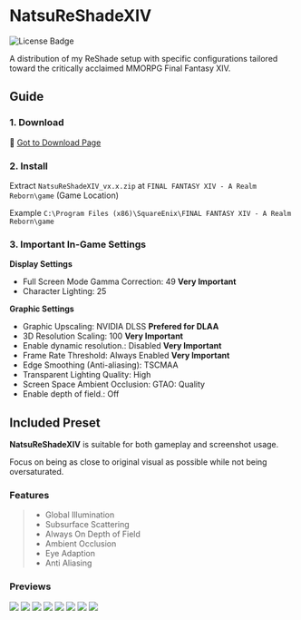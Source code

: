# NatsuReShadeXIV

![License Badge](https://img.shields.io/badge/license-BSD-green)

A distribution of my ReShade setup with specific configurations tailored toward the critically acclaimed MMORPG Final Fantasy XIV.

## Guide

### 1. Download

📁 [Got to Download Page](https://github.com/NatsumeLS/NatsuReShadeXIV/releases/latest)

### 2. Install

Extract `NatsuReShadeXIV_vx.x.zip` at `FINAL FANTASY XIV - A Realm Reborn\game` (Game Location)

Example `C:\Program Files (x86)\SquareEnix\FINAL FANTASY XIV - A Realm Reborn\game`

### 3. Important In-Game Settings

**Display Settings**
- Full Screen Mode Gamma Correction: 49 **Very Important**
- Character Lighting: 25

**Graphic Settings**
- Graphic Upscaling: NVIDIA DLSS **Prefered for DLAA**
- 3D Resolution Scaling: 100 **Very Important**
- Enable dynamic resolution.: Disabled **Very Important**
- Frame Rate Threshold: Always Enabled **Very Important**
- Edge Smoothing (Anti-aliasing): TSCMAA
- Transparent Lighting Quality: High
- Screen Space Ambient Occlusion: GTAO: Quality
- Enable depth of field.: Off

## Included Preset

**NatsuReShadeXIV** is suitable for both gameplay and screenshot usage.

Focus on being as close to original visual as possible while not being oversaturated.

### Features

> - Global Illumination
> - Subsurface Scattering
> - Always On Depth of Field
> - Ambient Occlusion
> - Eye Adaption
> - Anti Aliasing

### Previews

![](https://i.imgur.com/pRTbgcA.jpg)
![](https://i.imgur.com/5nr6ENJ.jpg)
![](https://i.imgur.com/Q0baBDp.jpg)
![](https://i.imgur.com/SeuHSH1.jpg)
![](https://i.imgur.com/c8d8VbE.jpg)
![](https://i.imgur.com/ZSdMQvb.jpg)
![](https://i.imgur.com/qESvqB6.jpg)
![](https://i.imgur.com/8ZQQijQ.jpg)
